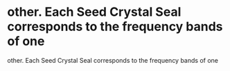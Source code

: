 # other. Each Seed Crystal Seal corresponds to the frequency bands of one

other. Each Seed Crystal Seal corresponds to the frequency bands of one